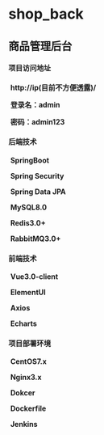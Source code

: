 # shop_back
## 商品管理后台

#### 项目访问地址

​	**http://ip(目前不方便透露)/**

​	**登录名：admin**

​	**密码：admin123**

#### 后端技术

​	**SpringBoot**

​	**Spring Security**

​	**Spring Data JPA**

​	**MySQL8.0**

​	**Redis3.0+**

​	**RabbitMQ3.0+**

#### 前端技术

​	**Vue3.0-client**

​	**ElementUI**

​	**Axios**

​	**Echarts**

#### 项目部署环境

​	**CentOS7.x**

​	**Nginx3.x**

​	**Dokcer**

​	**Dockerfile**

​	**Jenkins**

​	

